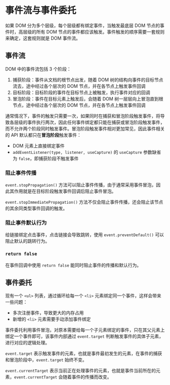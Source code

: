 # 事件流与事件委托

如果 DOM 分为多个层级，每个层级都有绑定事件，当触发最底层 DOM 节点的事件时，高层级的所有 DOM 节点的事件都应该触发。事件触发的顺序需要一套规则来确定，这套规则就是 DOM 事件流。

## 事件流

DOM 中的事件流包括 3 个阶段：
1. 捕获阶段：事件从文档的根节点出发，随着 DOM 树的结构向事件的目标节点流去，途中经过各个层次的 DOM 节点，并在各节点上触发事件回调
2. 目标阶段：目标阶段的事件在目标节点上被触发，执行事件对应的回调
3. 冒泡阶段：事件在目标元素上触发后，会随着 DOM 树一层层向上冒泡直到根节点，途中经过各个层次的 DOM 节点，并在各节点上触发事件回调

通常情况下，事件的触发只需要一次，如果同时在捕获和冒泡阶段触发事件，将导致各层级的事件执行两次，因此任何事件绑定都只能在捕获或冒泡阶段触发事件，而不允许两个阶段同时触发事件。冒泡阶段触发事件相对更加常见，因此事件相关的 API 默认都只在**冒泡阶段**触发事件：
- DOM 元素上直接绑定事件
- `addEventListener(type, listener, useCapture)` 的 `useCapture` 参数缺省为 `false`，即捕获阶段不触发事件

### 阻止事件传播

`event.stopPropagation()` 方法可以阻止事件传播，由于通常采用事件冒泡，因此其作用就是在目标阶段触发事件回调后阻止事件冒泡。

`event.stopImmediatePropagation()` 方法不仅会阻止事件传播，还会阻止该节点的其余同类型事件回调的触发。

### 阻止事件默认行为

给链接绑定点击事件，点击链接会导致跳转，使用 `event.preventDefault()` 可以阻止默认的跳转行为。

### `return false`

在事件回调中使用 `return false` 能同时阻止事件的传播和默认行为。

## 事件委托

现有一个 `<ul>` 列表，通过循环给每一个 `<li>` 元素绑定同一个事件，这样会带来一些问题：
- 多次注册事件，导致更大的内存占用
- 新增的 `<li>` 元素需要手动添加事件绑定

事件委托利用事件冒泡，对原本需要给每一个子元素绑定的事件，只在其父元素上绑定一个事件即可，该事件内部通过 `event.target` 判断触发事件的具体子元素，进行对应的逻辑处理。

`event.target` 表示触发事件的元素，也就是事件最初发生的元素，在事件的捕获和冒泡阶段中，`event.target` 始终不变。

`event.currentTarget` 表示当前正在处理事件的元素，也就是事件当前所在的元素，`event.currentTarget` 会随着事件的传播而改变。


